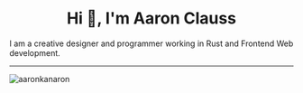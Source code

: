 <h1 align="center">Hi 👋, I'm Aaron Clauss</h1>
<p align="left">I am a creative designer and programmer working in Rust and Frontend Web development.</p>
<hr>
<p><img align="center" src="https://github-readme-stats.vercel.app/api/top-langs?username=aaronkanaron&show_icons=true&theme=github_dark_dimmed&locale=en&layout=compact" alt="aaronkanaron" /></p>

<!---
AaronKanaron/AaronKanaron is a ✨ special ✨ repository because its `README.md` (this file) appears on your GitHub profile.
You can click the Preview link to take a look at your changes.
--->
